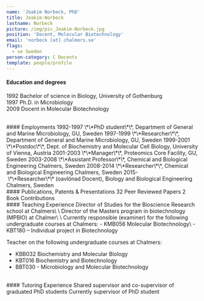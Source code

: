 ```yaml
---
name: 'Joakim Norbeck, PhD'
title: Joakim-Norbeck
lastname: Norbeck
picture: /img/pic_Joakim-Norbeck.jpg
position: 'Docent, Molecular Biotechnology'
email: 'norbeck [at] chalmers.se'
flags:
  - se Sweden
person-category: C Docents
template: people/profile
---
```

#### Education  and degrees

1992 Bachelor of science in Biology, University of Gothenburg\
1997 Ph.D. in Microbiology\
2009 Docent in Molecular Biotechnology 

<br>
#### Employments
1992-1997 \*\*PhD  student\*\*, Department of General and Marine Microbiology, GU, Sweden  
1997-1999 \*\*Researcher\*\*, Department  of General and Marine Microbiology, GU, Sweden  
1999-2001 \*\*Postdoc\*\*,  Dept. of Biochemistry and Molecular Cell Biology, University of Vienna, Austria  
2001-2003 \*\*Manager\*\*, Proteomics  Core Facility, GU, Sweden  
2003-2008 \*\*Assistant  Professor\*\*, Chemical and Biological Engineering Chalmers, Sweden  
2008-2014 \*\*Researcher\*\*,  Chemical and Biological Engineering Chalmers, Sweden  
2015- &nbsp; &nbsp; &nbsp; &nbsp; &nbsp;\*\*Researcher\*\* (oavlönad Docent), Biology and Biological Engineering Chalmers, Sweden  

<br>
#### Publications, Patents  &amp; Presentations
32 Peer Reviewed Papers  
2 &nbsp; Book Contributions  

<br>
#### Teaching Experience
Director of Studies for the Bioscience Research school at Chalmers\
\
Director of the Masters program in biotechnology (MPBIO) at Chalmer\
\
Currently responsible (examiner) for the following undergraduate courses at Chalmers:  
- KMB056 Molecular Biotechnology\
- KBT180 – Individual project in Biotechnology  

Teacher on the following undergraduate courses at  Chalmers:  

* KBB032 Biochemistry and Molecular Biology  
* KBT016 Biochemistry and Biotechnology
* BBT030 - Microbiology and Molecular Biotechnology 

<br>
#### Tutoring Experience
Shared supervisor and co-supervisor of graduated PhD students  
Currently supervisor of PhD student
